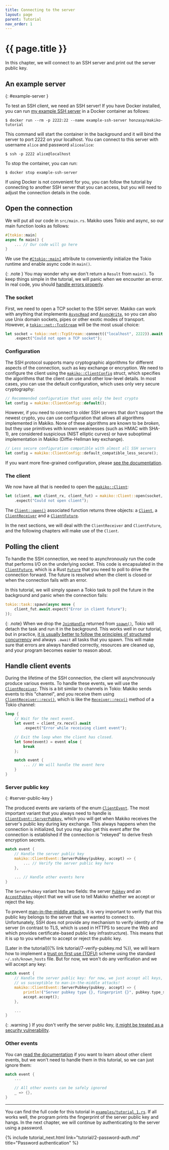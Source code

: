 ```yaml
---
title: Connecting to the server
layout: page
parent: Tutorial
nav_order: 1
---
```


# {{ page.title }}

In this chapter, we will connect to an SSH server and print out the server public key.

## An example server
{: #example-server }

To test an SSH client, we need an SSH server! If you have Docker installed, you can run [my example SSH server][tutorial-image] in a Docker container as follows:

[tutorial-image]: https://hub.docker.com/repository/docker/honzasp/makiko-tutorial/general

```
$ docker run --rm -p 2222:22 --name example-ssh-server honzasp/makiko-tutorial
```

This command will start the container in the background and it will bind the server to port 2222 on your localhost. You can connect to this server with username `alice` and password `alicealice`:

```
$ ssh -p 2222 alice@localhost
```

To stop the container, you can run:

```
$ docker stop example-ssh-server
```

If using Docker is not convenient for you, you can follow the tutorial by connecting to another SSH server that you can access, but you will need to adjust the connection details in the code.

## Open the connection

We will put all our code in `src/main.rs`. Makiko uses Tokio and async, so our main function looks as follows:

```rust
#[tokio::main]
async fn main() {
    ... // Our code will go here
}
```

We use the [`#[tokio::main]`][tokio-main] attribute to conveniently initialize the Tokio runtime and enable async code in `main()`.

[tokio-main]: https://docs.rs/tokio/latest/tokio/attr.main.html

{: .note }
You may wonder why we don't return a `Result` from `main()`. To keep things simple in the tutorial, we will panic when we encounter an error. In real code, you should [handle errors properly][error-handling].

[error-handling]: https://doc.rust-lang.org/book/ch09-00-error-handling.html

### The socket

First, we need to open a TCP socket to the SSH server. Makiko can work with anything that implements [`AsyncRead`][async-read] and [`AsyncWrite`][async-write], so you can also use Unix domain sockets, pipes or other exotic modes of transport. However, a [`tokio::net::TcpStream`][tcp-stream] will be the most usual choice:

[async-read]: https://docs.rs/tokio/latest/tokio/io/trait.AsyncRead.html
[async-write]: https://docs.rs/tokio/latest/tokio/io/trait.AsyncWrite.html
[tcp-stream]: https://docs.rs/tokio/latest/tokio/net/struct.TcpStream.html

```rust
let socket = tokio::net::TcpStream::connect(("localhost", 2222)).await
    .expect("Could not open a TCP socket");
```

### Configuration

The SSH protocol supports many cryptographic algorithms for different aspects of the connection, such as key exchange or encryption. We need to configure the client using the [`makiko::ClientConfig`][client-config] struct, which specifies the algorithms that the client can use and other low-level details. In most cases, you can use the default configuration, which uses only very secure cryptography:

[client-config]: https://docs.rs/makiko/latest/makiko/struct.ClientConfig.html

```rust
// Recommended configuration that uses only the best crypto
let config = makiko::ClientConfig::default();
```

However, if you need to connect to older SSH servers that don't support the newest crypto, you can use configuration that allows all algorithms implemented in Makiko. None of these algorithms are known to be _broken_, but they use primitives with known weaknesses (such as HMAC with SHA-1), are considered suspicious (NIST elliptic curves) or have suboptimal implementation in Makiko (Diffie-Hellman key exchange).

```rust
// Less secure configuration compatible with almost all SSH servers
let config = makiko::ClientConfig::default_compatible_less_secure();
```

If you want more fine-grained configuration, please [see the documentation][client-config].

### The client

We now have all that is needed to open the [`makiko::Client`][client]:

[client]: https://docs.rs/makiko/latest/makiko/struct.Client.html

```rust
let (client, mut client_rx, client_fut) = makiko::Client::open(socket, config)
    .expect("Could not open client");
```

The [`Client::open()`][client-open] associated function returns three objects: a [`Client`][client], a [`ClientReceiver`][client-rx] and a [`ClientFuture`][client-fut].

[client-open]: https://docs.rs/makiko/latest/makiko/struct.Client.html#method.open
[client-rx]: https://docs.rs/makiko/latest/makiko/struct.ClientReceiver.html
[client-fut]: https://docs.rs/makiko/latest/makiko/struct.ClientFuture.html

In the next sections, we will deal with the `ClientReceiver` and `ClientFuture`, and the following chapters will make use of the `Client`.

## Polling the client

To handle the SSH connection, we need to asynchronously run the code that performs I/O on the underlying socket. This code is encapsulated in the [`ClientFuture`][client-fut], which is a Rust [`Future`][future] that you need to poll to drive the connection forward. The future is resolved when the client is closed or when the connection fails with an error.

[future]: https://doc.rust-lang.org/std/future/trait.Future.html

In this tutorial, we will simply spawn a Tokio task to poll the future in the background and panic when the connection fails:

```rust
tokio::task::spawn(async move {
    client_fut.await.expect("Error in client future");
});
```

{: .note}
When we drop the [`JoinHandle`][join-handle] returned from [`spawn()`][task-spawn], Tokio will detach the task and run it in the background. This works well in our tutorial, but in practice, [it is usually better to follow the principles of structured concurrency][go-harmful] and always `.await` all tasks that you spawn. This will make sure that errors are always handled correctly, resources are cleaned up, and your program becomes easier to reason about.

[join-handle]: https://docs.rs/tokio/latest/tokio/task/struct.JoinHandle.html
[task-spawn]: https://docs.rs/tokio/latest/tokio/task/fn.spawn.html
[go-harmful]: https://vorpus.org/blog/notes-on-structured-concurrency-or-go-statement-considered-harmful/

## Handle client events

During the lifetime of the SSH connection, the client will asynchronously produce various events. To handle these events, we will use the [`ClientReceiver`][client-rx]. This is a bit similar to channels in Tokio: Makiko sends events to this "channel", and you receive them using [`ClientReceiver::recv()`][client-rx-recv], which is like the [`Receiver::recv()`][mpsc-rx-recv] method of a Tokio channel:

[client-rx-recv]: https://docs.rs/makiko/latest/makiko/struct.ClientReceiver.html#method.recv
[mpsc-rx-recv]: https://docs.rs/tokio/latest/tokio/sync/mpsc/struct.Receiver.html#method.recv

```rust
loop {
    // Wait for the next event.
    let event = client_rx.recv().await
        .expect("Error while receiving client event");

    // Exit the loop when the client has closed.
    let Some(event) = event else {
        break
    };

    match event {
        ... // We will handle the event here
    }
}
```

### Server public key
{: #server-public-key }

The produced events are variants of the enum [`ClientEvent`][client-event]. The most important variant that you always need to handle is [`ClientEvent::ServerPubkey`][client-event-server-pubkey], which you will get when Makiko receives the server's public key during key exchange. This always happens when the connection is initialized, but you may also get this event after the connection is established if the connection is "rekeyed" to derive fresh encryption secrets.

[client-event]: https://docs.rs/makiko/latest/makiko/enum.ClientEvent.html
[client-event-server-pubkey]: https://docs.rs/makiko/latest/makiko/enum.ClientEvent.html#variant.ServerPubkey

```rust
match event {
    // Handle the server public key
    makiko::ClientEvent::ServerPubkey(pubkey, accept) => {
        ... // Verify the server public key here
    },

    ... // Handle other events here
}
```

The `ServerPubkey` variant has two fields: the server [`Pubkey`][pubkey] and an [`AcceptPubkey`][accept-pubkey] object that we will use to tell Makiko whether we accept or reject the key.

[pubkey]: https://docs.rs/makiko/latest/makiko/pubkey/enum.Pubkey.html
[accept-pubkey]: https://docs.rs/makiko/latest/makiko/struct.AcceptPubkey.html

To prevent [man-in-the-middle attacks][mitm], it is very important to verify that this public key belongs to the server that we wanted to connect to. Unfortunately, SSH does not provide any mechanism to verify identity of the server (in contrast to TLS, which is used in HTTPS to secure the Web and which provides certificate-based public key infrastructure). This means that it is up to you whether to accept or reject the public key.

[mitm]: https://en.wikipedia.org/wiki/Man-in-the-middle_attack

[Later in the tutorial]({% link tutorial/7-verify-pubkey.md %}), we will learn how to implement a [trust on first use (TOFU)][tofu] scheme using the standard `~/.ssh/known_hosts` file. But for now, we won't do any verification and we will accept any key:

[tofu]: https://en.wikipedia.org/wiki/Trust_on_first_use

```rust
match event {
    // Handle the server public key: for now, we just accept all keys, but this makes
    // us susceptible to man-in-the-middle attacks!
    makiko::ClientEvent::ServerPubkey(pubkey, accept) => {
        println!("Server pubkey type {}, fingerprint {}", pubkey.type_str(), pubkey.fingerprint());
        accept.accept();
    },

    ...
}
```

{: .warning }
If you don't verify the server public key, [it might be treated as a security vulnerability][rust-cve].

[rust-cve]: https://blog.rust-lang.org/2023/01/10/cve-2022-46176.html

### Other events

You can [read the documentation][client-event] if you want to learn about other client events, but we won't need to handle them in this tutorial, so we can just ignore them:

```rust
match event {
    ...

    // All other events can be safely ignored
    _ => {},
}
```

---

You can find the full code for this tutorial in [`examples/tutorial_1.rs`][tutorial-1]. If all works well, the program prints the fingerprint of the server public key and hangs. In the next chapter, we will continue by authenticating to the server using a password.

[tutorial-1]: https://github.com/honzasp/makiko/blob/master/examples/tutorial_1.rs

{% include tutorial_next.html link="tutorial/2-password-auth.md" title="Password authentication" %}
